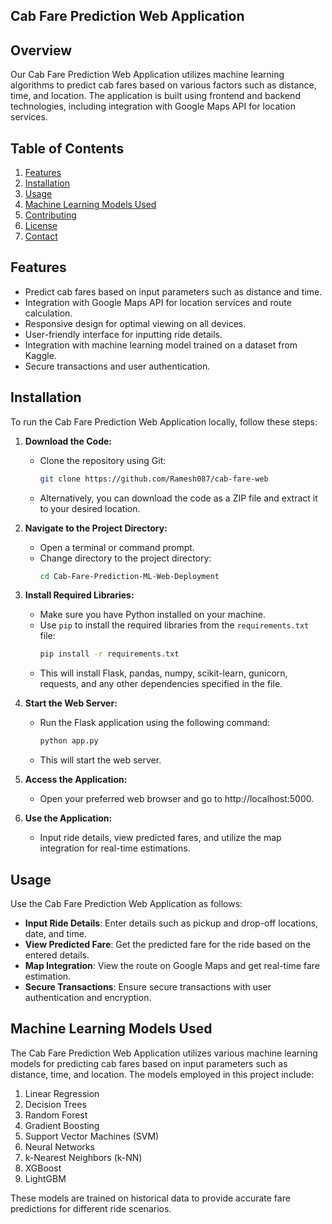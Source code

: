 ## Cab Fare Prediction Web Application

## Overview

Our Cab Fare Prediction Web Application utilizes machine learning algorithms to predict cab fares based on various factors such as distance, time, and location. The application is built using frontend and backend technologies, including integration with Google Maps API for location services.

## Table of Contents

1. [Features](#features)
2. [Installation](#installation)
3. [Usage](#usage)
4. [Machine Learning Models Used](#machine-learning-models-used)
5. [Contributing](#contributing)
6. [License](#license)
7. [Contact](#contact)


## Features

- Predict cab fares based on input parameters such as distance and time.
- Integration with Google Maps API for location services and route calculation.
- Responsive design for optimal viewing on all devices.
- User-friendly interface for inputting ride details.
- Integration with machine learning model trained on a dataset from Kaggle.
- Secure transactions and user authentication.

## Installation

To run the Cab Fare Prediction Web Application locally, follow these steps:

1. **Download the Code:**
   - Clone the repository using Git:
     ```bash
     git clone https://github.com/Ramesh087/cab-fare-web
     ```
   - Alternatively, you can download the code as a ZIP file and extract it to your desired location.

2. **Navigate to the Project Directory:**
   - Open a terminal or command prompt.
   - Change directory to the project directory:
     ```bash
     cd Cab-Fare-Prediction-ML-Web-Deployment
     ```

3. **Install Required Libraries:**
   - Make sure you have Python installed on your machine.
   - Use `pip` to install the required libraries from the `requirements.txt` file:
     ```bash
     pip install -r requirements.txt
     ```
   - This will install Flask, pandas, numpy, scikit-learn, gunicorn, requests, and any other dependencies specified in the file.

4. **Start the Web Server:**
   - Run the Flask application using the following command:
     ```bash
     python app.py
     ```
   - This will start the web server.

5. **Access the Application:**
   - Open your preferred web browser and go to http://localhost:5000.

6. **Use the Application:**
   - Input ride details, view predicted fares, and utilize the map integration for real-time estimations.

## Usage

Use the Cab Fare Prediction Web Application as follows:

- **Input Ride Details**: Enter details such as pickup and drop-off locations, date, and time.
- **View Predicted Fare**: Get the predicted fare for the ride based on the entered details.
- **Map Integration**: View the route on Google Maps and get real-time fare estimation.
- **Secure Transactions**: Ensure secure transactions with user authentication and encryption.

## Machine Learning Models Used

The Cab Fare Prediction Web Application utilizes various machine learning models for predicting cab fares based on input parameters such as distance, time, and location. The models employed in this project include:

1. Linear Regression
2. Decision Trees
3. Random Forest
4. Gradient Boosting
5. Support Vector Machines (SVM)
6. Neural Networks
7. k-Nearest Neighbors (k-NN)
8. XGBoost
9. LightGBM

These models are trained on historical data to provide accurate fare predictions for different ride scenarios.



